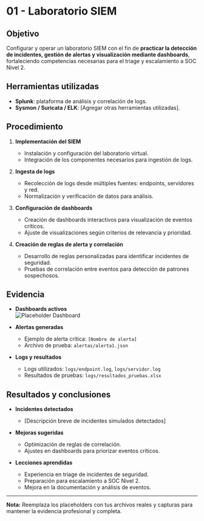 # 01 - Laboratorio SIEM

## Objetivo
Configurar y operar un laboratorio SIEM con el fin de **practicar la detección de incidentes, gestión de alertas y visualización mediante dashboards**, fortaleciendo competencias necesarias para el triage y escalamiento a SOC Nivel 2.

## Herramientas utilizadas
- **Splunk**: plataforma de análisis y correlación de logs.
- **Sysmon / Suricata / ELK**: [Agregar otras herramientas utilizadas].

## Procedimiento

1. **Implementación del SIEM**
   - Instalación y configuración del laboratorio virtual.
   - Integración de los componentes necesarios para ingestión de logs.

2. **Ingesta de logs**
   - Recolección de logs desde múltiples fuentes: endpoints, servidores y red.
   - Normalización y verificación de datos para análisis.

3. **Configuración de dashboards**
   - Creación de dashboards interactivos para visualización de eventos críticos.
   - Ajuste de visualizaciones según criterios de relevancia y prioridad.

4. **Creación de reglas de alerta y correlación**
   - Desarrollo de reglas personalizadas para identificar incidentes de seguridad.
   - Pruebas de correlación entre eventos para detección de patrones sospechosos.

## Evidencia

- **Dashboards activos**  
  ![Placeholder Dashboard](ruta/a/captura_dashboard.png)

- **Alertas generadas**  
  - Ejemplo de alerta crítica: `[Nombre de alerta]`  
  - Archivo de prueba: `alertas/alerta1.json`  

- **Logs y resultados**  
  - Logs utilizados: `logs/endpoint.log`, `logs/servidor.log`  
  - Resultados de pruebas: `logs/resultados_pruebas.xlsx`

## Resultados y conclusiones

- **Incidentes detectados**
  - [Descripción breve de incidentes simulados detectados]

- **Mejoras sugeridas**
  - Optimización de reglas de correlación.
  - Ajustes en dashboards para priorizar eventos críticos.

- **Lecciones aprendidas**
  - Experiencia en triage de incidentes de seguridad.
  - Preparación para escalamiento a SOC Nivel 2.
  - Mejora en la documentación y análisis de eventos.

---

**Nota:** Reemplaza los placeholders con tus archivos reales y capturas para mantener la evidencia profesional y completa.
